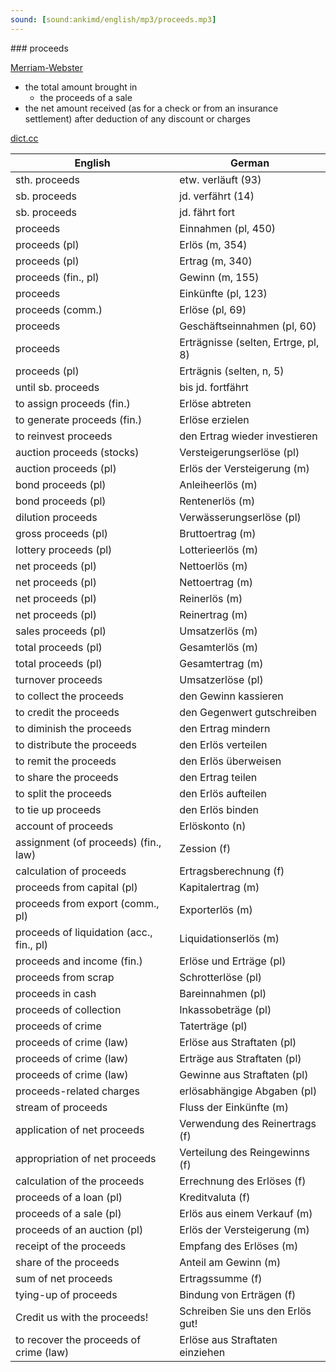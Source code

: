 ```yaml
---
sound: [sound:ankimd/english/mp3/proceeds.mp3]
---
```


\### proceeds

[Merriam-Webster](https://www.merriam-webster.com/dictionary/proceeds)

- the total amount brought in
    - the proceeds of a sale
- the net amount received (as for a check or from an insurance settlement) after deduction of any discount or charges

[dict.cc](https://www.dict.cc/proceeds)

| English        | German       |
| -------------- | ------------ |
| sth. proceeds | etw. verläuft (93) |
| sb. proceeds | jd. verfährt (14) |
| sb. proceeds | jd. fährt fort |
| proceeds | Einnahmen (pl, 450) |
| proceeds (pl) | Erlös (m, 354) |
| proceeds (pl) | Ertrag (m, 340) |
| proceeds (fin., pl) | Gewinn (m, 155) |
| proceeds | Einkünfte (pl, 123) |
| proceeds (comm.) | Erlöse (pl, 69) |
| proceeds | Geschäftseinnahmen (pl, 60) |
| proceeds | Erträgnisse (selten, Ertrge, pl, 8) |
| proceeds (pl) | Erträgnis (selten, n, 5) |
| until sb. proceeds | bis jd. fortfährt |
| to assign proceeds (fin.) | Erlöse abtreten |
| to generate proceeds (fin.) | Erlöse erzielen |
| to reinvest proceeds | den Ertrag wieder investieren |
| auction proceeds (stocks) | Versteigerungserlöse (pl) |
| auction proceeds (pl) | Erlös der Versteigerung (m) |
| bond proceeds (pl) | Anleiheerlös (m) |
| bond proceeds (pl) | Rentenerlös (m) |
| dilution proceeds | Verwässerungserlöse (pl) |
| gross proceeds (pl) | Bruttoertrag (m) |
| lottery proceeds (pl) | Lotterieerlös (m) |
| net proceeds (pl) | Nettoerlös (m) |
| net proceeds (pl) | Nettoertrag (m) |
| net proceeds (pl) | Reinerlös (m) |
| net proceeds (pl) | Reinertrag (m) |
| sales proceeds (pl) | Umsatzerlös (m) |
| total proceeds (pl) | Gesamterlös (m) |
| total proceeds (pl) | Gesamtertrag (m) |
| turnover proceeds | Umsatzerlöse (pl) |
| to collect the proceeds | den Gewinn kassieren |
| to credit the proceeds | den Gegenwert gutschreiben |
| to diminish the proceeds | den Ertrag mindern |
| to distribute the proceeds | den Erlös verteilen |
| to remit the proceeds | den Erlös überweisen |
| to share the proceeds | den Ertrag teilen |
| to split the proceeds | den Erlös aufteilen |
| to tie up proceeds | den Erlös binden |
| account of proceeds | Erlöskonto (n) |
| assignment (of proceeds) (fin., law) | Zession (f) |
| calculation of proceeds | Ertragsberechnung (f) |
| proceeds from capital (pl) | Kapitalertrag (m) |
| proceeds from export (comm., pl) | Exporterlös (m) |
| proceeds of liquidation (acc., fin., pl) | Liquidationserlös (m) |
| proceeds and income (fin.) | Erlöse und Erträge (pl) |
| proceeds from scrap | Schrotterlöse (pl) |
| proceeds in cash | Bareinnahmen (pl) |
| proceeds of collection | Inkassobeträge (pl) |
| proceeds of crime | Taterträge (pl) |
| proceeds of crime (law) | Erlöse aus Straftaten (pl) |
| proceeds of crime (law) | Erträge aus Straftaten (pl) |
| proceeds of crime (law) | Gewinne aus Straftaten (pl) |
| proceeds-related charges | erlösabhängige Abgaben (pl) |
| stream of proceeds | Fluss der Einkünfte (m) |
| application of net proceeds | Verwendung des Reinertrags (f) |
| appropriation of net proceeds | Verteilung des Reingewinns (f) |
| calculation of the proceeds | Errechnung des Erlöses (f) |
| proceeds of a loan (pl) | Kreditvaluta (f) |
| proceeds of a sale (pl) | Erlös aus einem Verkauf (m) |
| proceeds of an auction (pl) | Erlös der Versteigerung (m) |
| receipt of the proceeds | Empfang des Erlöses (m) |
| share of the proceeds | Anteil am Gewinn (m) |
| sum of net proceeds | Ertragssumme (f) |
| tying-up of proceeds | Bindung von Erträgen (f) |
| Credit us with the proceeds! | Schreiben Sie uns den Erlös gut! |
| to recover the proceeds of crime (law) | Erlöse aus Straftaten einziehen |
